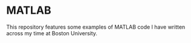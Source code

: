 # MATLAB

This repository features some examples of MATLAB code I have written across my time at Boston University.
